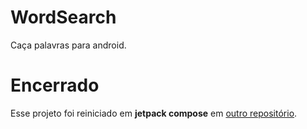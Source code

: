 # WordSearch

Caça palavras para android.

# Encerrado
Esse projeto foi reiniciado em **jetpack compose** em [outro repositório](https://github.com/Irineu333/WordSearch).
